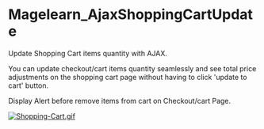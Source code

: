 # Magelearn_AjaxShoppingCartUpdate
Update Shopping Cart items quantity with AJAX.

You can update checkout/cart items quantity seamlessly and see total price adjustments on the shopping cart page without having to click 'update to cart' button.

Display Alert before remove items from cart on Checkout/cart Page.

[![Shopping-Cart.gif](https://i.postimg.cc/C5qS8JQY/Shopping-Cart.gif)](https://postimg.cc/D4n9kQhY)
